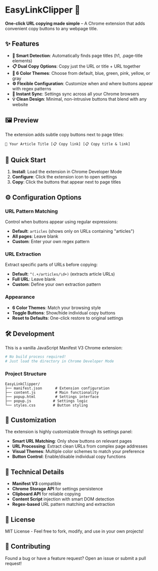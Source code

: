 # EasyLinkClipper 🔗

**One-click URL copying made simple** – A Chrome extension that adds convenient copy buttons to any webpage title.

## ✨ Features

- **🎯 Smart Detection**: Automatically finds page titles (h1, .page-title elements)
- **📋 Dual Copy Options**: Copy just the URL or title + URL together
- **🎨 6 Color Themes**: Choose from default, blue, green, pink, yellow, or gray
- **⚙️ Flexible Configuration**: Customize when and where buttons appear with regex patterns
- **🚀 Instant Sync**: Settings sync across all your Chrome browsers
- **💡 Clean Design**: Minimal, non-intrusive buttons that blend with any website

## 🖼️ Preview

The extension adds subtle copy buttons next to page titles:

```
📰 Your Article Title [📋 Copy link] [📋 Copy title & link]
```

## 🚀 Quick Start

1. **Install**: Load the extension in Chrome Developer Mode
2. **Configure**: Click the extension icon to open settings
3. **Copy**: Click the buttons that appear next to page titles

## ⚙️ Configuration Options

### URL Pattern Matching
Control when buttons appear using regular expressions:
- **Default**: `articles` (shows only on URLs containing "articles")
- **All pages**: Leave blank
- **Custom**: Enter your own regex pattern

### URL Extraction
Extract specific parts of URLs before copying:
- **Default**: `^(.+/articles/\d+)` (extracts article URLs)
- **Full URL**: Leave blank
- **Custom**: Define your own extraction pattern

### Appearance
- **6 Color Themes**: Match your browsing style
- **Toggle Buttons**: Show/hide individual copy buttons
- **Reset to Defaults**: One-click restore to original settings

## 🛠️ Development

This is a vanilla JavaScript Manifest V3 Chrome extension:

```bash
# No build process required!
# Just load the directory in Chrome Developer Mode
```

### Project Structure
```
EasyLinkClipper/
├── manifest.json      # Extension configuration
├── content.js         # Main functionality
├── popup.html         # Settings interface
├── popup.js          # Settings logic
└── styles.css        # Button styling
```

## 🎨 Customization

The extension is highly customizable through its settings panel:

- **Smart URL Matching**: Only show buttons on relevant pages
- **URL Processing**: Extract clean URLs from complex page addresses
- **Visual Themes**: Multiple color schemes to match your preference
- **Button Control**: Enable/disable individual copy functions

## 🔧 Technical Details

- **Manifest V3** compatible
- **Chrome Storage API** for settings persistence
- **Clipboard API** for reliable copying
- **Content Script** injection with smart DOM detection
- **Regex-based** URL pattern matching and extraction

## 📄 License

MIT License - Feel free to fork, modify, and use in your own projects!

## 🤝 Contributing

Found a bug or have a feature request? Open an issue or submit a pull request!